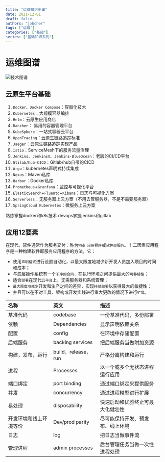 ```yaml
---
title: "运维知识图谱"
date: 2021-12-01
draft: false
authors: "jobcher"
tags: ["运维"]
categories: ["基础"]
series: ["基础知识系列"]
---
```


# 运维图谱

![技术图谱](/images/yunwei.jpg)

## 云原生平台基础
1. `Docker、Docker Compose`：容器化技术
2. `Kubernetes`：大规模容器编排
3. `Helm`：云原生应用商店
4. `Rancher`： 易用的容器管理平台
5. `KubeSphere`：一站式容器云平台
6. `OpenTracing`：云原生链路追踪标准
7. `Jaeger`：云原生链路追踪实现产品
8. `Istio`：ServiceMesh下的服务流量治理
9. `Jenkins`、`JenkinsX`、`Jenkins-BlueOcean`：老牌的CI/CD平台
10. `Gtilab/hub-CICD`：Gitlab/hub自带的CICD
11. `Argo`：kubernetes声明式持续集成
12. `Nexus`：Maven私库
13. `Harbor`：Docker私库
14. `Prometheus`+`Granfana`：监控与可视化平台
15. `ElasticSearch`+`Fluentd`+`Kibana`：日志与可视化方案
16. `Serverless`：无服务器上云方案（不用去管服务器，不是不需要服务器）
17. `SpringCloud Kubernetes`：微服务上云方案  
  
熟练掌握docker和k8s技术
devops掌握jenkins和gitlab

## 应用12要素
在现代，软件通常作为服务交付：称为`Web 应用程序`或`软件即服务`。十二因素应用程序是一种构建软件即服务应用程序的方法，它：  
- 使用`声明格式`进行设置自动化，以最大限度地减少新开发人员加入项目的时间和成本；
- 与底层操作系统有一个`干净的合同`，在执行环境之间提供最大的`可移植性`；
- 适合`部署`在现代`云平台`上，无需服务器和系统管理；
- `最大限度地减少`开发和生产之间的差异，实现`持续部署`以获得最大的敏捷性；
- 并且可以在不对工具、架构或开发实践进行重大更改的情况下进行`扩展`。  
  
|名称|英文|描述|
|:----|:----|:----|
|基准代码|codebase|一份基准代码，多份部署|
|依赖|Dependencies|显示声明依赖关系|
|配置|config|在环境中存储配置|
|后端服务|backing services|把后端服务当做附加资源|
|构建，发布，运行|build，release，run|严格分离构建和运行|
|进程|Processes|以一个或多个无状态进程运行应用|
|端口绑定|port binding|通过端口绑定来提供服务|
|并发|concurrency|通过进程模型进行扩展|
|易处理|disposability|快速启动和优雅终止可最大化健壮性|
|开发环境和线上环境等价|Dev/prod parity|尽可能保持开发、预发布、线上环境|
|日志|log|把日志当做事件流|
|管理进程|admin processes|后台管理任务当做一次性进程处理|


